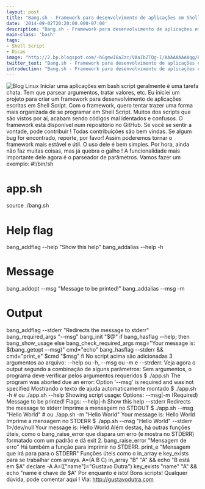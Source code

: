 ```yaml
---
layout: post
title: "Bang.sh - Framework para desenvolvimento de aplicações em Shell Script"
date: '2014-09-02T20:20:00.000-07:00'
description: "Bang.sh - Framework para desenvolvimento de aplicações em Shell Script"
main-class: 'bash'
tags:
- Shell Script
- Dicas
image: "http://2.bp.blogspot.com/-hGgmwI6aZzc/VAaIbZTQg-I/AAAAAAAAAqg/PhDq-tASqGs/s72-c/optimizing-shell-scripts.jpg"
twitter_text: "Bang.sh - Framework para desenvolvimento de aplicações em Shell Script"
introduction: "Bang.sh - Framework para desenvolvimento de aplicações em Shell Script"
---
```

![Blog Linux](http://2.bp.blogspot.com/-hGgmwI6aZzc/VAaIbZTQg-I/AAAAAAAAAqg/PhDq-tASqGs/s320/optimizing-shell-scripts.jpg "Blog Linux")
Iniciar uma aplicações em bash script geralmente é uma tarefa chata. Tem que parsear argumentos, tratar valores, etc. Eu iniciei um projeto para criar um framework para desenvolvimento de aplicações escritas em Shell Script.
Com o framework, quero tentar trazer uma forma mais organizada de se programar em Shell Script. Muitos dos scripts que são vistos por aí, acabam sendo códigos mal identados e confusos.
O framework está disponível num repositório no GitHub. Se você se sentir a vontade, pode contribuir ! Todas contribuições são bem vindas. Se algum bug for encontrado, reporte, por favor! Assim poderemos tornar o framework mais estável e útil.
O uso dele é bem simples. Por hora, ainda não faz muitas coisas, mas já quebra o galho !
A funcionalidade mais importante dele agora é o parseador de parâmetros. Vamos fazer um exemplo:
#!/bin/sh
# app.sh
source ./bang.sh
# Help flag
bang_addflag --help "Show this help"
bang_addalias --help -h
# Message
bang_addopt --msg "Message to be printed!"
bang_addalias --msg -m
# Output
bang_addflag --stderr "Redirects the message to stderr"
bang_required_args "--msg"
bang_init "$@"
if bang_hasflag --help; then
 bang_show_usage
else
 bang_check_required_args
 msg="Your message is: $(bang_getopt --msg)"
 cmd="echo"
 bang_hasflag --stderr &amp;&amp; cmd="print_e"
 $cmd "$msg"
fi
No script acima são adicionadas 3 argumentos ao arquivo: --help ou -h, --msg ou -m e --strderr. Veja agora o output segundo a combinação de alguns parâmetros:
Sem argumentos, o programa deve verificar pelos argumentos requeridos
$ ./app.sh
The program was aborted due an error:
 Option '--msg' is required and was not specified
Mostrando o texto de ajuda automaticamente montado
$ ./app.sh -h # ou ./app.sh --help
Showing script usage:
Options:
--msg|-m  (Required) Message to be printed!
Flags:
--help|-h Show this help
--stderr Redirects the message to stderr
Imprime a mensagem no STDOUT
$ ./app.sh --msg "Hello World" # ou ./app.sh -m "Hello World"
Your message is: Hello World
Imprime a mensagem no STDERR
$ ./app.sh --msg "Hello World" --stderr 1>/dev/null
Your message is: Hello World
Além destas, há outras funções úteis, como o bang_raise_error que dispara um erro (e mostra no STDERR) formatado com um padrão e dá exit 2.
bang_raise_error "Mensagem de erro"
Há também a função para imprimir no STDERR.
print_e "Mensagem que irá para para o STDERR"
Funções úteis como o in_array e key_exists para se trabalhar com arrays.
A=(A B C)
in_array "B" "A" &amp;&amp; echo "B está em \$A"
declare -A A=(["name"]="Gustavo Dutra")
key_exists "name" "A" &amp;&amp; echo "name é chave de \$A"
Por enquanto é isto! Bons scripts! Qualquer dúvida, pode comentar aqui !
Via: http://gustavodutra.com

